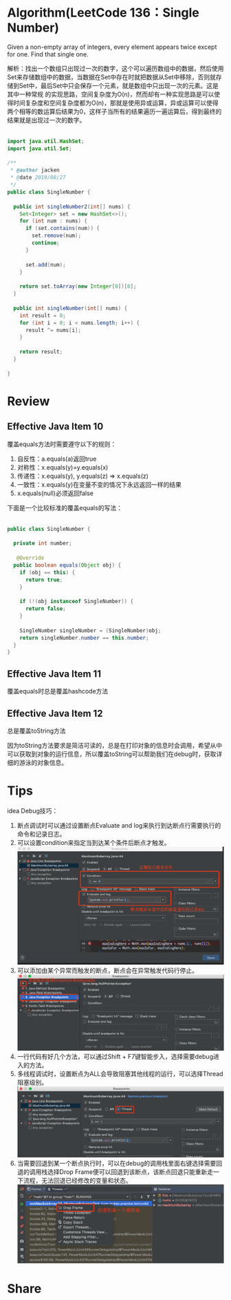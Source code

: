 # Algorithm(LeetCode 136：Single Number)

Given a non-empty array of integers, every element appears twice except for one. Find that single one.

解析：找出一个数组只出现过一次的数字，这个可以遍历数组中的数据，然后使用Set来存储数组中的数据，当数据在Set中存在时就把数据从Set中移除，否则就存储到Set中，最后Set中只会保存一个元素，就是数组中只出现一次的元素。这是其中一种常规
的实现思路，空间复杂度为O(n)，然而却有一种实现思路是可以使得时间复杂度和空间复杂度都为O(n)，那就是使用异或运算，异或运算可以使得两个相等的数运算后结果为0，这样子当所有的结果遍历一遍运算后，得到最终的结果就是出现过一次的数字。

  ```java
  
  import java.util.HashSet;
  import java.util.Set;
  
  /**
   * @author jacken
   * @date 2019/08/27
   */
  public class SingleNumber {
  
    public int singleNumber2(int[] nums) {
      Set<Integer> set = new HashSet<>();
      for (int num : nums) {
        if (set.contains(num)) {
          set.remove(num);
          continue;
        }
  
        set.add(num);
      }
  
      return set.toArray(new Integer[0])[0];
    }
  
    public int singleNumber(int[] nums) {
      int result = 0;
      for (int i = 0; i < nums.length; i++) {
        result ^= nums[i];
      }
  
      return result;
    }
  
  }


  ```

# Review  

  ## Effective Java Item 10
  
  覆盖equals方法时需要遵守以下的规则：
  1. 自反性：a.equals(a)返回true
  2. 对称性：x.equals(y)=y.equals(x)
  3. 传递性：x.equals(y), y.equals(z) => x.equals(z)
  4. 一致性：x.equals(y)在变量不变的情况下永远返回一样的结果
  5. x.equals(null)必须返回false
  
  下面是一个比较标准的覆盖equals的写法：
  ```java
  
  public class SingleNumber {
  
    private int number;
  
     @Override
    public boolean equals(Object obj) {
      if (obj == this) {
        return true;
      }
  
      if (!(obj instanceof SingleNumber)) {
        return false;
      }
  
      SingleNumber singleNumber = (SingleNumber)obj;
      return singleNumber.number == this.number;
    }
  }
  
  ```
  
  ## Effective Java Item 11
  
  覆盖equals时总是覆盖hashcode方法
  
  ## Effective Java Item 12
  
  总是覆盖toString方法
  
  因为toString方法要求是简洁可读的，总是在打印对象的信息时会调用，希望从中可以获取到对象的运行信息，所以覆盖toString可以帮助我们在debug时，获取详细的游泳的对象信息。
 

# Tips
  
  idea Debug技巧：
  1. 断点调试时可以通过设置断点Evaluate and log来执行到达断点行需要执行的命令和记录日志。
  2. 可以设置condition来指定当到达某个条件后断点才触发。
  ![截图](./20190826-230012.png)
  3. 可以添加由某个异常而触发的断点，断点会在异常触发代码行停止。
  ![截图](./20190826-231036.png)
  4. 一行代码有好几个方法，可以通过Shift + F7键智能步入，选择需要debug进入的方法。
  5. 多线程调试时，设置断点为ALL会导致阻塞其他线程的运行，可以选择Thread阻塞级别。
  ![截图](./20190826-231801.png)
  6. 当需要回退到某一个断点执行时，可以在debug的调用栈里面右键选择需要回退的调用栈选择Drop Frame便可以回退到该断点，该断点回退只能重新走一下流程，无法回退已经修改的变量和状态。
  ![截图](./20190826-232144.png)
  
# Share
  
  
  
  
